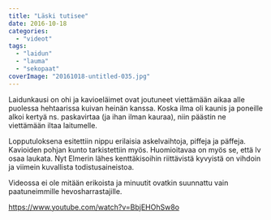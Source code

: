 ```yaml
---
title: "Läski tutisee"
date: 2016-10-18
categories: 
  - "videot"
tags: 
  - "laidun"
  - "lauma"
  - "sekopaat"
coverImage: "20161018-untitled-035.jpg"
---
```


Laidunkausi on ohi ja kavioeläimet ovat joutuneet viettämään aikaa alle puolessa hehtaarissa kuivan heinän kanssa. Koska ilma oli kaunis ja poneille alkoi kertyä ns. paskavirtaa (ja ihan ilman kauraa), niin päästin ne viettämään iltaa laitumelle.

<!--more-->

Lopputuloksena esitettiin nippu erilaisia askelvaihtoja, piffeja ja päffeja. Kavioiden pohjan kunto tarkistettiin myös. Huomioitavaa on myös se, että lv osaa laukata. Nyt Elmerin lähes kenttäkisoihin riittävistä kyvyistä on vihdoin ja viimein kuvallista todistusaineistoa.

Videossa ei ole mitään erikoista ja minuutit ovatkin suunnattu vain paatuneimmille hevosharrastajille.

https://www.youtube.com/watch?v=BbjEHOhSw8o
